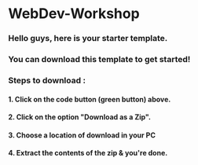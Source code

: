 # WebDev-Workshop
### Hello guys, here is your starter template.
### You can download this template to get started!
### Steps to download :
#### 1. Click on the code button (green button) above.
#### 2. Click on the option "Download as a Zip".
#### 3. Choose a location of download in  your PC 
#### 4. Extract the contents of the zip & you're done.
